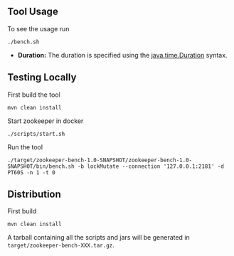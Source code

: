 ## Tool Usage

To see the usage run

```
./bench.sh
```

 - **Duration:** The duration is specified using the [java.time.Duration](https://docs.oracle.com/javase/8/docs/api/java/time/Duration.html#parse-java.lang.CharSequence-) syntax. 

## Testing Locally

First build the tool

```
mvn clean install
```

Start zookeeper in docker

```
./scripts/start.sh
```

Run the tool

```
./target/zookeeper-bench-1.0-SNAPSHOT/zookeeper-bench-1.0-SNAPSHOT/bin/bench.sh -b lockMutate --connection '127.0.0.1:2181' -d PT60S -n 1 -t 0
```

## Distribution

First build

```
mvn clean install
```

A tarball containing all the scripts and jars will be generated in `target/zookeeper-bench-XXX.tar.gz`.

